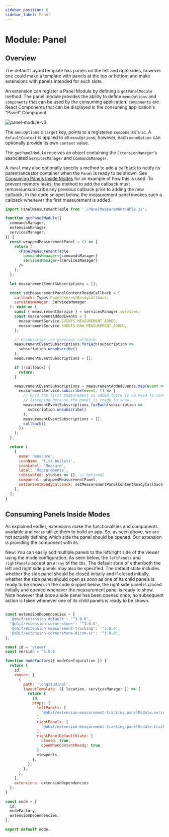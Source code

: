 ```yaml
---
sidebar_position: 6
sidebar_label: Panel
---
```


# Module: Panel

## Overview

The default LayoutTemplate has panels on the left and right sides, however one
could make a template with panels at the top or bottom and make extensions with
panels intended for such slots.

An extension can register a Panel Module by defining a `getPanelModule` method.
The panel module provides the ability to define `menuOptions` and `components`
that can be used by the consuming application. `components` are React Components
that can be displayed in the consuming application's "Panel" Component.

![panel-module-v3](../../../assets/img/panel-module-v3.png)

The `menuOptions`'s `target` key, points to a registered `components`'s `id`. A
`defaultContext` is applied to all `menuOption`s; however, each `menuOption` can
optionally provide its own `context` value.

The `getPanelModule` receives an object containing the `ExtensionManager`'s
associated `ServicesManager` and `CommandsManager`.

A `Panel` may also optionally specify a method to add a callback to notify its
parent/ancestor container when the `Panel` is ready to be shown. See
[Consuming Panels Inside Modes](#consuming-panels-inside-modes) for an example
of how this is used. To prevent memory leaks, the method to add the callback must
remove/unsubscribe any previous callback prior to adding the new callback.
In the code snippet below, the measurement panel invokes such a callback
whenever the first measurement is added.

```jsx
import PanelMeasurementTable from './PanelMeasurementTable.js';

function getPanelModule({
  commandsManager,
  extensionManager,
  servicesManager,
}) {
  const wrappedMeasurementPanel = () => {
    return (
      <PanelMeasurementTable
        commandsManager={commandsManager}
        servicesManager={servicesManager}
      />
    );
  };

  let measurementEventSubscriptions = [];

  const setMeasurementPanelContentReadyCallback = (
    callback: Types.PanelContentReadyCallback,
    servicesManager: ServicesManager
  ): void => {
    const { measurementService } = servicesManager.services;
    const measurementAddedEvents = [
      measurementService.EVENTS.MEASUREMENT_ADDED,
      measurementService.EVENTS.RAW_MEASUREMENT_ADDED,
    ];

    // Unsubscribe the previous callback.
    measurementEventSubscriptions.forEach(subscription =>
      subscription.unsubscribe()
    );
    measurementEventSubscriptions = [];

    if (!callback) {
      return;
    }

    measurementEventSubscriptions = measurementAddedEvents.map(event =>
      measurementService.subscribe(event, () => {
        // Once the first measurement is added there is no need to continue
        // listening because the panel is ready to show.
        measurementEventSubscriptions.forEach(subscription =>
          subscription.unsubscribe()
        );
        measurementEventSubscriptions = [];
        callback();
      })
    );
  };

  return [
    {
      name: 'measure',
      iconName: 'list-bullets',
      iconLabel: 'Measure',
      label: 'Measurements',
      isDisabled: studies => {}, // optional
      component: wrappedMeasurementPanel,
      setContentReadyCallback: setMeasurementPanelContentReadyCallback,
    },
  ];
}
```

## Consuming Panels Inside Modes

As explained earlier, extensions make the functionalities and components
available and `modes` utilize them to build an app. So, as seen above, we are
not actually defining which side the panel should be opened. Our extension is
providing the component with its.

New: You can easily add multiple panels to the left/right side of the viewer
using the mode configuration. As seen below, the `leftPanels` and `rightPanels`
accept an `Array` of the `IDs`. The default state of either/both the left and
right side panels may also be specified. The default state includes whether the side
panel should be closed initially and if closed initially, whether the side panel
should open as soon as one of its child panels is ready to be shown. In the code
snippet below, the right side panel is closed initially and opened whenever the
measurement panel is ready to show. Note however that once a side panel has
been opened once, no subsequent action is taken whenever one of its child
panels is ready to be shown.

```js

const extensionDependencies = {
  '@ohif/extension-default': '^3.0.0',
  '@ohif/extension-cornerstone': '^3.0.0',
  '@ohif/extension-measurement-tracking': '^3.0.0',
  '@ohif/extension-cornerstone-dicom-sr': '^3.0.0',
};

const id = 'viewer'
const version = '3.0.0

function modeFactory({ modeConfiguration }) {
  return {
    id,
    routes: [
      {
        path: 'longitudinal',
        layoutTemplate: ({ location, servicesManager }) => {
          return {
            id,
            props: {
              leftPanels: [
                '@ohif/extension-measurement-tracking.panelModule.seriesList',
              ],
              rightPanels: [
                '@ohif/extension-measurement-tracking.panelModule.trackedMeasurements',
              ],
              rightPanelDefaultState: {
                closed: true,
                openWhenContentReady: true,
              },
              viewports,
            },
          };
        },
      },
    ],
    extensions: extensionDependencies
  };
}

const mode = {
  id,
  modeFactory,
  extensionDependencies,
};

export default mode;

```
